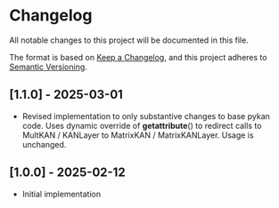 # Changelog

All notable changes to this project will be documented in this file.

The format is based on [Keep a Changelog](https://keepachangelog.com/en/1.0.0/),
and this project adheres to [Semantic Versioning](https://semver.org/spec/v2.0.0.html).

## [1.1.0] - 2025-03-01

- Revised implementation to only substantive changes to base pykan code.  Uses dynamic override of __getattribute__() to redirect calls to MultKAN / KANLayer to MatrixKAN / MatrixKANLayer.  Usage is unchanged.

## [1.0.0] - 2025-02-12

- Initial implementation